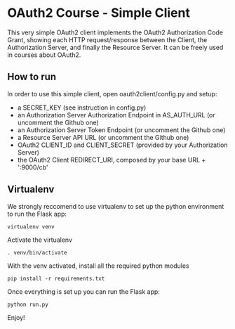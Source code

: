 # OAuth2 Course - Simple Client

This very simple OAuth2 client implements the OAuth2 Authorization Code Grant, showing each HTTP request/response between the Client, the Authorization Server, and
finally the Resource Server. It can be freely used in courses about OAuth2.

## How to run

In order to use this simple client, open oauth2client/config.py and setup:
- a SECRET_KEY (see instruction in config.py)
- an Authorization Server Authorization Endpoint in AS_AUTH_URL (or uncomment the Github one)
- an Authorization Server Token Endpoint (or uncomment the Github one)
- a Resource Server API URL (or uncomment the Github one)
- OAuth2 CLIENT_ID and CLIENT_SECRET (provided by your Authorization Server)
- the OAuth2 Client REDIRECT_URI, composed by your base URL + ':9000/cb'

## Virtualenv
We strongly reccomend to use virtualenv to set up the python environment to run the Flask app:

```
virtualenv venv
```
Activate the virtualenv
```
. venv/bin/activate
```
With the venv activated, install all the required python modules
```
pip install -r requirements.txt
```

Once everything is set up you can run the Flask app:

```
python run.py
```

Enjoy!
